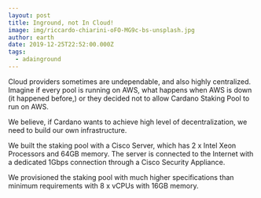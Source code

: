 ```yaml
---
layout: post
title: Inground, not In Cloud!
image: img/riccardo-chiarini-oFO-MG9c-bs-unsplash.jpg
author: earth
date: 2019-12-25T22:52:00.000Z
tags:
  - adainground
---
```


Cloud providers sometimes are undependable, and also highly centralized. Imagine if every pool is running on AWS, what happens 
when AWS is down (it happened before,) or they decided not to allow Cardano Staking Pool to run on AWS.

We believe, if Cardano wants to achieve high level of decentralization, we need to build our own infrastructure.

We built the staking pool with a Cisco Server, which has 2 x Intel Xeon Processors and 64GB memory. The server is connected 
to the Internet with a dedicated 1Gbps connection through a Cisco Security Appliance.

We provisioned the staking pool with much higher specifications than minimum requirements with 8 x vCPUs with 16GB memory.
